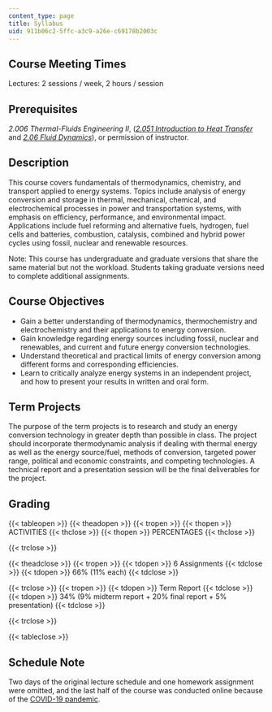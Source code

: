```yaml
---
content_type: page
title: Syllabus
uid: 911b06c2-5ffc-a3c9-a26e-c69178b2003c
---
```


Course Meeting Times
--------------------

Lectures: 2 sessions / week, 2 hours / session

Prerequisites
-------------

_2.006 Thermal-Fluids Engineering II_, (_[2.051 Introduction to Heat Transfer](/courses/2-051-introduction-to-heat-transfer-fall-2015)_ and _[2.06 Fluid Dynamics](/courses/2-06-fluid-dynamics-spring-2013)_), or permission of instructor.

Description
-----------

This course covers fundamentals of thermodynamics, chemistry, and transport applied to energy systems. Topics include analysis of energy conversion and storage in thermal, mechanical, chemical, and electrochemical processes in power and transportation systems, with emphasis on efficiency, performance, and environmental impact. Applications include fuel reforming and alternative fuels, hydrogen, fuel cells and batteries, combustion, catalysis, combined and hybrid power cycles using fossil, nuclear and renewable resources.

Note: This course has undergraduate and graduate versions that share the same material but not the workload. Students taking graduate versions need to complete additional assignments.

Course Objectives
-----------------

*   Gain a better understanding of thermodynamics, thermochemistry and electrochemistry and their applications to energy conversion.
*   Gain knowledge regarding energy sources including fossil, nuclear and renewables, and current and future energy conversion technologies.
*   Understand theoretical and practical limits of energy conversion among different forms and corresponding efficiencies.
*   Learn to critically analyze energy systems in an independent project, and how to present your results in written and oral form.

Term Projects
-------------

The purpose of the term projects is to research and study an energy conversion technology in greater depth than possible in class. The project should incorporate thermodynamic analysis if dealing with thermal energy as well as the energy source/fuel, methods of conversion, targeted power range, political and economic constraints, and competing technologies. A technical report and a presentation session will be the final deliverables for the project.

Grading
-------

{{< tableopen >}}
{{< theadopen >}}
{{< tropen >}}
{{< thopen >}}
ACTIVITIES
{{< thclose >}}
{{< thopen >}}
PERCENTAGES
{{< thclose >}}

{{< trclose >}}

{{< theadclose >}}
{{< tropen >}}
{{< tdopen >}}
6 Assignments
{{< tdclose >}}
{{< tdopen >}}
66% (11% each)
{{< tdclose >}}

{{< trclose >}}
{{< tropen >}}
{{< tdopen >}}
Term Report
{{< tdclose >}}
{{< tdopen >}}
34% (9% midterm report + 20% final report + 5% presentation)
{{< tdclose >}}

{{< trclose >}}

{{< tableclose >}}

Schedule Note
-------------

Two days of the original lecture schedule and one homework assignment were omitted, and the last half of the course was conducted online because of the [COVID-19 pandemic](https://en.wikipedia.org/wiki/COVID-19_pandemic).